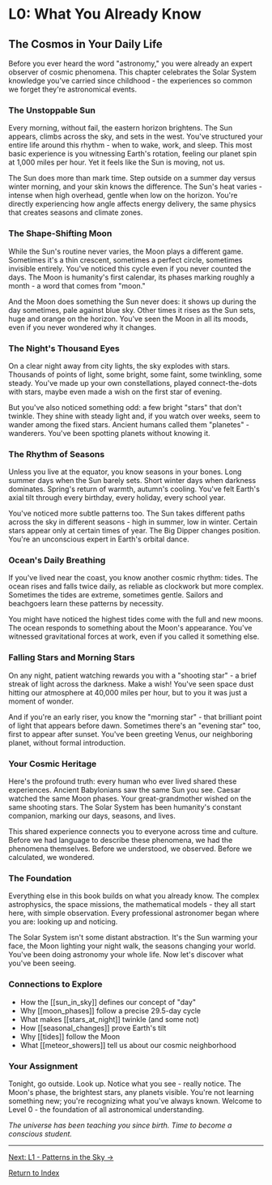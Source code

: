 # L0: What You Already Know

## The Cosmos in Your Daily Life

Before you ever heard the word "astronomy," you were already an expert observer of cosmic phenomena. This chapter celebrates the Solar System knowledge you've carried since childhood - the experiences so common we forget they're astronomical events.

### The Unstoppable Sun

Every morning, without fail, the eastern horizon brightens. The Sun appears, climbs across the sky, and sets in the west. You've structured your entire life around this rhythm - when to wake, work, and sleep. This most basic experience is you witnessing Earth's rotation, feeling our planet spin at 1,000 miles per hour. Yet it feels like the Sun is moving, not us.

The Sun does more than mark time. Step outside on a summer day versus winter morning, and your skin knows the difference. The Sun's heat varies - intense when high overhead, gentle when low on the horizon. You're directly experiencing how angle affects energy delivery, the same physics that creates seasons and climate zones.

### The Shape-Shifting Moon

While the Sun's routine never varies, the Moon plays a different game. Sometimes it's a thin crescent, sometimes a perfect circle, sometimes invisible entirely. You've noticed this cycle even if you never counted the days. The Moon is humanity's first calendar, its phases marking roughly a month - a word that comes from "moon."

And the Moon does something the Sun never does: it shows up during the day sometimes, pale against blue sky. Other times it rises as the Sun sets, huge and orange on the horizon. You've seen the Moon in all its moods, even if you never wondered why it changes.

### The Night's Thousand Eyes

On a clear night away from city lights, the sky explodes with stars. Thousands of points of light, some bright, some faint, some twinkling, some steady. You've made up your own constellations, played connect-the-dots with stars, maybe even made a wish on the first star of evening.

But you've also noticed something odd: a few bright "stars" that don't twinkle. They shine with steady light and, if you watch over weeks, seem to wander among the fixed stars. Ancient humans called them "planetes" - wanderers. You've been spotting planets without knowing it.

### The Rhythm of Seasons

Unless you live at the equator, you know seasons in your bones. Long summer days when the Sun barely sets. Short winter days when darkness dominates. Spring's return of warmth, autumn's cooling. You've felt Earth's axial tilt through every birthday, every holiday, every school year.

You've noticed more subtle patterns too. The Sun takes different paths across the sky in different seasons - high in summer, low in winter. Certain stars appear only at certain times of year. The Big Dipper changes position. You're an unconscious expert in Earth's orbital dance.

### Ocean's Daily Breathing

If you've lived near the coast, you know another cosmic rhythm: tides. The ocean rises and falls twice daily, as reliable as clockwork but more complex. Sometimes the tides are extreme, sometimes gentle. Sailors and beachgoers learn these patterns by necessity.

You might have noticed the highest tides come with the full and new moons. The ocean responds to something about the Moon's appearance. You've witnessed gravitational forces at work, even if you called it something else.

### Falling Stars and Morning Stars

On any night, patient watching rewards you with a "shooting star" - a brief streak of light across the darkness. Make a wish! You've seen space dust hitting our atmosphere at 40,000 miles per hour, but to you it was just a moment of wonder.

And if you're an early riser, you know the "morning star" - that brilliant point of light that appears before dawn. Sometimes there's an "evening star" too, first to appear after sunset. You've been greeting Venus, our neighboring planet, without formal introduction.

### Your Cosmic Heritage

Here's the profound truth: every human who ever lived shared these experiences. Ancient Babylonians saw the same Sun you see. Caesar watched the same Moon phases. Your great-grandmother wished on the same shooting stars. The Solar System has been humanity's constant companion, marking our days, seasons, and lives.

This shared experience connects you to everyone across time and culture. Before we had language to describe these phenomena, we had the phenomena themselves. Before we understood, we observed. Before we calculated, we wondered.

### The Foundation

Everything else in this book builds on what you already know. The complex astrophysics, the space missions, the mathematical models - they all start here, with simple observation. Every professional astronomer began where you are: looking up and noticing.

The Solar System isn't some distant abstraction. It's the Sun warming your face, the Moon lighting your night walk, the seasons changing your world. You've been doing astronomy your whole life. Now let's discover what you've been seeing.

### Connections to Explore

- How the [[sun_in_sky]] defines our concept of "day"
- Why [[moon_phases]] follow a precise 29.5-day cycle
- What makes [[stars_at_night]] twinkle (and some not)
- How [[seasonal_changes]] prove Earth's tilt
- Why [[tides]] follow the Moon
- What [[meteor_showers]] tell us about our cosmic neighborhood

### Your Assignment

Tonight, go outside. Look up. Notice what you see - really notice. The Moon's phase, the brightest stars, any planets visible. You're not learning something new; you're recognizing what you've always known. Welcome to Level 0 - the foundation of all astronomical understanding.

*The universe has been teaching you since birth. Time to become a conscious student.*

---

[Next: L1 - Patterns in the Sky →](L1_Patterns_in_the_Sky.md)

[Return to Index](HA_Solar_System_Index.md)
